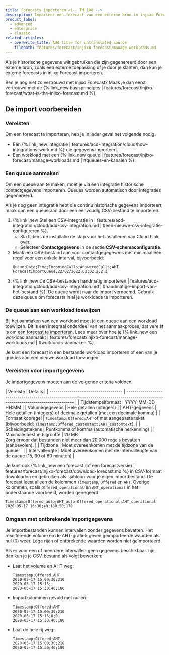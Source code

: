 ```yaml
---
title: Forecasts importeren <!-- TM 100 -->
description: Importeer een forecast van een externe bron in injixo Forecast. <!-- TM 100 -->
product_label:
  - advanced
  - enterprise
  - classic
related_articles:
  - overwrite_title: Add title for untranslated source
    filepath: features/forecast/injixo-forecast/manage-workloads.md
---
```


Als je historische gegevens wilt gebruiken die zijn gegenereerd door een externe bron, zoals een externe toepassing of je door je klanten, dan kun je externe forecasts in injixo Forecast importeren. <!-- TM 100 -->

Ben je nog niet zo vertrouwd met injixo Forecast? Maak je dan eerst vertrouwd met de {% link_new basisprincipes | features/forecast/injixo-forecast/what-is-the-injixo-forecast.md %}. <!-- TM 100 -->

## De import voorbereiden <!-- TM 100 -->

### Vereisten <!-- TM 100 -->

Om een forecast te importeren, heb je in ieder geval het volgende nodig: <!-- TM 100 -->

- Een {% link_new integratie | features/acd-integration/cloud/how-integrations-work.md %} die gegevens importeert. <!-- TM 100 -->
- Een workload met een {% link_new queue | features/forecast/injixo-forecast/manage-workloads.md | #queues-en-kanalen %}. <!-- TM 100 -->

### Een queue aanmaken <!-- TM 100 -->

Om een queue aan te maken, moet je via een integratie historische contactgegevens importeren. Queues worden automatisch door integraties gegenereerd. <!-- TM 100 -->

Als je nog geen integratie hebt die continu historische gegevens importeert, maak dan een queue aan door een eenvoudig CSV-bestand te importeren. <!-- TM 100 -->

1. {% link_new Stel een CSV-integratie in | features/acd-integration/cloud/add-csv-integration.md | #een-nieuwe-csv-integratie-configureren %}. <!-- TM 100 -->
   - Sla tijdens de installatie de stap voor het installeren van Cloud Link over. <!-- TM 100 -->
   - Selecteer **Contactgegevens** in de sectie **CSV-schemaconfiguratie**. <!-- TM 100 -->
2. Maak een CSV-bestand aan voor contactgegegevens met minimaal één regel voor een enkele interval, bijvoorbeeld: <!-- TM 100 -->
   ```
   Queue;Date;Time;IncomingCalls;AnsweredCalls;AHT
   ForecastImportQueue;22/02/2022;02:02;2;2;2
   ```
3. {% link_new De CSV-bestanden handmatig importeren | features/acd-integration/cloud/add-csv-integration.md | #handmatige-import-van-het-bestand %}. <!-- GPT translation -->
   De queue wordt naar de import vernoemd. <!-- TM 100 -->
   Gebruik deze queue om forecasts in al je workloads te importeren. <!-- TM 100 -->

### De queue aan een workload toewijzen <!-- TM 100 -->

Bij het aanmaken van een workload moet je een queue aan een workload toewijzen. Dit is een integraal onderdeel van het aanmaakproces, dat vereist is om [een forecast te importeren](#een-forecast-importeren). Lees meer over hoe je {% link_new een workload aanmaakt | features/forecast/injixo-forecast/manage-workloads.md | #workloads-aanmaken %}. <!-- TM 100 -->

Je kunt een forecast in een bestaande workload importeren of een van je queues aan een nieuwe workload toevoegen. <!-- TM 100 -->

### Vereisten voor importgegevens <!-- TM 100 -->

Je importgegevens moeten aan de volgende criteria voldoen: <!-- TM 100 -->

| Vereiste                          | Details                                                                                                                            | <!-- TM 100 -->
| ------------------------------------ | ---------------------------------------------------------------------------------------------------------------------------------- | <!-- TM 100 -->
| Tijdstempelformaat                     | YYYY-MM-DD HH:MM                                                                                                                   | <!-- TM 100 -->
| Volumegegevens                          | Hele getallen (integers)                                                                                                           | <!-- TM 100 -->
| AHT-gegevens                             | Hele getallen (integers) of decimale getallen (met een decimale komma)                                                                  | <!-- TM 100 -->
| Formaat kopregel                   | `Timestamp;Offered;AHT` of met aangepaste tekst (bijvoorbeeld: `Timestamp;Offered_customtext;AHT_customtext`).                                 | <!-- TM 100 -->
| Scheidingstekens                 | Puntkomma of komma (automatische herkenning)                                                                                                 | <!-- TM 100 -->
| Maximale bestandsgrootte                    | 20 MB<br>Zorg ervoor dat bestanden niet meer dan 20.000 regels bevatten (aanbevolen).                                                                         | <!-- TM 100 -->
| Tijdzone                            | Moet overeenkomen met de tijdzone van de queue                                                                                             | <!-- TM 100 -->
| Intervallengte                      | Moet overeenkomen met de intervallengte van de queue (15, 30 of 60 minuten)                                                               | <!-- TM 100 -->


Je kunt ook {% link_new een forecast (of een forecastversie) | features/forecast/injixo-forecast/download-forecast.md %} in CSV-formaat downloaden en gebruiken als sjabloon voor je eigen importbestand. De forecast leest alleen de kolommen `Timestamp`, `Offered` en `AHT`. Overige kolommen, zoals `Offered_operational` en `AHT_operational` in het onderstaande voorbeeld, worden genegeerd. <!-- TM 100 -->

```
Timestamp;Offered_auto;AHT_auto;Offered_operational;AHT_operational
2020-05-17 16:30;40;180;50;170
```

### Omgaan met ontbrekende importgegevens <!-- TM 100 -->

Je importbestanden kunnen intervallen zonder gegevens bevatten. Het resulterende volume en de AHT-grafiek geven geïmporteerde waarden als nul (0) weer. Lege rijen of ontbrekende waarden worden niet geïmporteerd. <!-- TM 100 -->

Als er voor een of meerdere intervallen geen gegevens beschikbaar zijn, dan kun je je CSV-bestand als volgt bewerken: <!-- TM 100 -->

- Laat het volume en AHT weg: <!-- TM 100 -->

  ```
  Timestamp;Offered;AHT
  2020-05-17 15:00;30;210
  2020-05-17 15:15;;
  2020-05-17 15:30;40;180
  ```

- Importkolommen gevuld met nullen: <!-- TM 100 -->

  ```
  Timestamp;Offered;AHT
  2020-05-17 15:00;30;210
  2020-05-17 15:15;0;0
  2020-05-17 15:30;40;180
  ```

- Laat de hele rij weg: <!-- TM 100 -->

  ```
  Timestamp;Offered;AHT
  2020-05-17 15:00;30;210
  2020-05-17 15:30;40;180
  ```